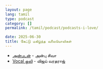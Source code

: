 ```yaml
---
layout: page
lang: tamil
type: podcast
category: []
permalink: /tamil/podcast/podcasts-i-love/

date: 2025-06-30
title: கேட்டு மகிழ்ந்த வலையொலிகள்
---
```


<ul>
    <li><a href="https://open.spotify.com/show/1zipbLKvuU77SPYWkrv5pM" target="_blank">அன்புடன்</a> - அன்பு சிவா</li>
    <li><a href="https://open.spotify.com/show/0ydyxy2HLi2Q2TAOHphrFa" target="_blank">Vocal ஒலி</a> - விஜய் வரதராஜ்</li>
</ul>

